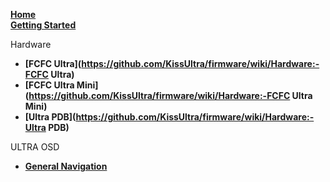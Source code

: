 **[Home](https://github.com/KissUltra/firmware/wiki)** <br />
**[Getting Started](https://github.com/KissUltra/firmware/wiki/Getting-Started)** <br />

Hardware <br />

* **[FCFC Ultra](https://github.com/KissUltra/firmware/wiki/Hardware:-FCFC Ultra)** <br />
* **[FCFC Ultra Mini](https://github.com/KissUltra/firmware/wiki/Hardware:-FCFC Ultra Mini)** <br />
* **[Ultra PDB](https://github.com/KissUltra/firmware/wiki/Hardware:-Ultra PDB)** <br />

ULTRA OSD <br />

* **[General Navigation](https://github.com/KissUltra/firmware/wiki/OSD:-General-Navigation)** <br />
